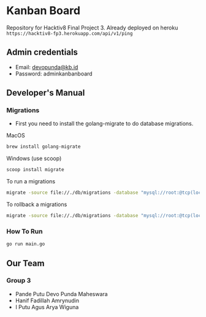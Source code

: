 # Kanban Board

Repository for Hacktiv8 Final Project 3. Already deployed on heroku `https://hacktiv8-fp3.herokuapp.com/api/v1/ping`
## Admin credentials
- Email: devopunda@kb.id
- Password: adminkanbanboard

## Developer's Manual

### Migrations

- First you need to install the golang-migrate to do database migrations.

MacOS

```bash
brew install golang-migrate
```

Windows (use scoop)

```bash
scoop install migrate
```

To run a migrations

```bash
migrate -source file://./db/migrations -database "mysql://root:@tcp(localhost:3306)/kanban_board" up
```

To rollback a migrations

```bash
migrate -source file://./db/migrations -database "mysql://root:@tcp(localhost:3306)/kanban_board" down
```

### How To Run

```bash
go run main.go
```

## Our Team

### Group 3

- Pande Putu Devo Punda Maheswara
- Hanif Fadillah Amrynudin
- I Putu Agus Arya Wiguna
